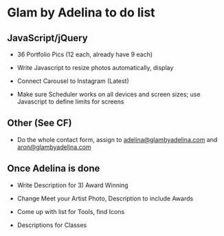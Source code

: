 # Glam by Adelina to do list

## JavaScript/jQuery

* 36 Portfolio Pics (12 each, already have 9 each)

* Write Javascript to resize photos automatically, display

* Connect Carousel to Instagram (Latest)

* Make sure Scheduler works on all devices and screen sizes; use Javascript to define limits for screens

## Other (See CF)

* Do the whole contact form, assign to adelina@glambyadelina.com and aron@glambyadelina.com

## Once Adelina is done

* Write Description for 3) Award Winning

* Change Meet your Artist Photo, Description to include Awards

* Come up with list for Tools, find Icons

* Descriptions for Classes

